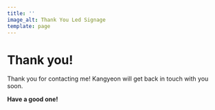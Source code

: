 ```yaml
---
title: ''
image_alt: Thank You Led Signage
template: page
---
```

# **Thank you!**



Thank you for contacting me! Kangyeon will get back in touch with you soon.

**Have a good one!**
